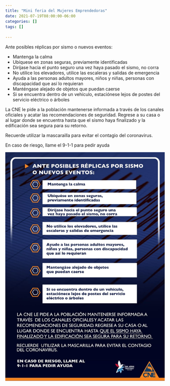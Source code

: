 ```yaml
---
title: "Mini feria del Mujeres Emprendedoras"
date: 2021-07-19T08:00:00-06:00
categories: []
tags: []

---
```


Ante posibles réplicas por sismo o nuevos eventos:

* Mantenga la calma
* Ubíquese en zonas seguras, previamente identificadas
* Diríjase hacia el punto seguro una vez haya pasado el sismo, no corra
* No utilice los elevadores, utilice las escaleras y salidas de emergencia
* Ayuda a las personas adultos mayores, niños y niñas, personas con discapacidad que así lo requieran
* Manténgase alejado de objetos que puedan caerse
* Si se encuentra dentro de un vehículo, estaciónese lejos de postes del servicio eléctrico o árboles

La CNE le pide a la población mantenerse informada a través de los canales oficiales y acatar las recomendaciones de seguridad. Regrese a su casa o al lugar donde se encuentra hasta que el sismo haya finalizado y la edificación sea segura para su retorno.

Recuerde utilizar la mascarailla para evitar el contagio del coronavirus.

En caso de riesgo, llame el 9-1-1 para pedir ayuda

![Image](image.jpg)